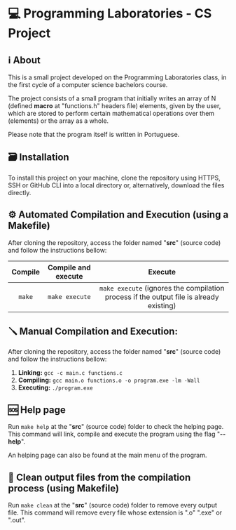 # 💻 Programming Laboratories - CS Project

## ℹ️ About

This is a small project developed on the Programming Laboratories class, in the first cycle of a computer science bachelors course.

The project consists of a small program that initially writes an array of N (defined **macro** at "functions.h" headers file) elements, given by the user, which are stored to perform certain mathematical operations over them (elements) or the array as a whole.

Please note that the program itself is written in Portuguese.

## 🗃️ Installation

To install this project on your machine, clone the repository using HTTPS, SSH or GitHub CLI into a local directory or, alternatively, download the files directly.

## ⚙️ Automated Compilation and Execution (using a Makefile)

After cloning the repository, access the folder named "**src**" (source code) and follow the instructions bellow:

| Compile | Compile and execute   | Execute                                                                                 |
|:-------:|:---------------------:|:---------------------------------------------------------------------------------------:|
| `make`  | `make execute`        | `make execute` (ignores the compilation process if the output file is already existing) |

## 🪛 Manual Compilation and Execution:

After cloning the repository, access the folder named "**src**" (source code) and follow the instructions bellow:

1. **Linking:** `gcc -c main.c functions.c`
2. **Compiling:** `gcc main.o functions.o -o program.exe -lm -Wall`
3. **Executing:** `./program.exe`

## 🆘 Help page

Run `make help` at the "**src**" (source code) folder to check the helping page. This command will link, compile and execute the program using the flag "**--help**".

An helping page can also be found at the main menu of the program.

## 🧹 Clean output files from the compilation process (using Makefile)

Run `make clean` at the "**src**" (source code) folder to remove every output file. This command will remove every file whose extension is ".o" ".exe" or ".out". 
